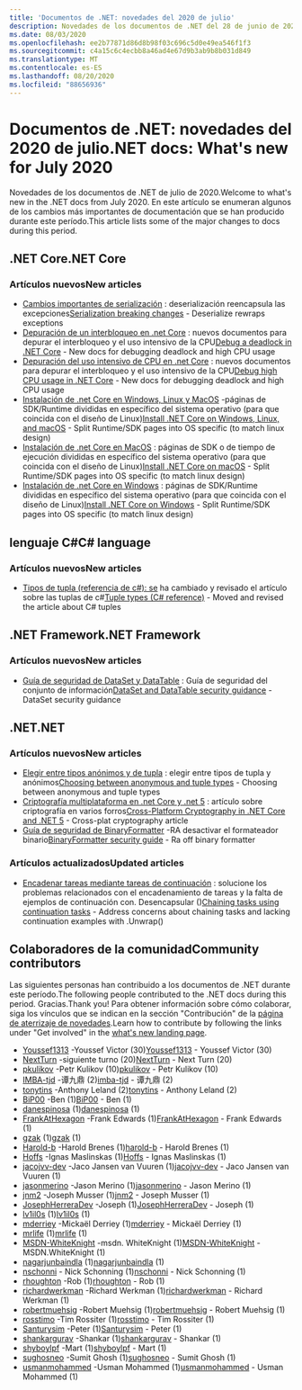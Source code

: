 ```yaml
---
title: 'Documentos de .NET: novedades del 2020 de julio'
description: Novedades de los documentos de .NET del 28 de junio de 2020:1 de agosto de 2020.
ms.date: 08/03/2020
ms.openlocfilehash: ee2b77871d86d8b98f03c696c5d0e49ea546f1f3
ms.sourcegitcommit: c4a15c6c4ecbb8a46ad4e67d9b3ab9b8b031d849
ms.translationtype: MT
ms.contentlocale: es-ES
ms.lasthandoff: 08/20/2020
ms.locfileid: "88656936"
---
```

# <a name="net-docs-whats-new-for-july-2020"></a><span data-ttu-id="14db2-103">Documentos de .NET: novedades del 2020 de julio</span><span class="sxs-lookup"><span data-stu-id="14db2-103">.NET docs: What's new for July 2020</span></span>

<span data-ttu-id="14db2-104">Novedades de los documentos de .NET de julio de 2020.</span><span class="sxs-lookup"><span data-stu-id="14db2-104">Welcome to what's new in the .NET docs from July 2020.</span></span> <span data-ttu-id="14db2-105">En este artículo se enumeran algunos de los cambios más importantes de documentación que se han producido durante este período.</span><span class="sxs-lookup"><span data-stu-id="14db2-105">This article lists some of the major changes to docs during this period.</span></span>

## <a name="net-core"></a><span data-ttu-id="14db2-106">.NET Core</span><span class="sxs-lookup"><span data-stu-id="14db2-106">.NET Core</span></span>

### <a name="new-articles"></a><span data-ttu-id="14db2-107">Artículos nuevos</span><span class="sxs-lookup"><span data-stu-id="14db2-107">New articles</span></span>

- <span data-ttu-id="14db2-108">[Cambios importantes de serialización](../core/compatibility/serialization.md) : deserialización reencapsula las excepciones</span><span class="sxs-lookup"><span data-stu-id="14db2-108">[Serialization breaking changes](../core/compatibility/serialization.md) - Deserialize rewraps exceptions</span></span>
- <span data-ttu-id="14db2-109">[Depuración de un interbloqueo en .net Core](../core/diagnostics/debug-deadlock.md) : nuevos documentos para depurar el interbloqueo y el uso intensivo de la CPU</span><span class="sxs-lookup"><span data-stu-id="14db2-109">[Debug a deadlock in .NET Core](../core/diagnostics/debug-deadlock.md) - New docs for debugging deadlock and high CPU usage</span></span>
- <span data-ttu-id="14db2-110">[Depuración del uso intensivo de CPU en .net Core](../core/diagnostics/debug-highcpu.md) : nuevos documentos para depurar el interbloqueo y el uso intensivo de la CPU</span><span class="sxs-lookup"><span data-stu-id="14db2-110">[Debug high CPU usage in .NET Core](../core/diagnostics/debug-highcpu.md) - New docs for debugging deadlock and high CPU usage</span></span>
- <span data-ttu-id="14db2-111">[Instalación de .net Core en Windows, Linux y MacOS](../core/install/index.yml) -páginas de SDK/Runtime divididas en específico del sistema operativo (para que coincida con el diseño de Linux)</span><span class="sxs-lookup"><span data-stu-id="14db2-111">[Install .NET Core on Windows, Linux, and macOS](../core/install/index.yml) - Split Runtime/SDK pages into OS specific (to match linux design)</span></span>
- <span data-ttu-id="14db2-112">[Instalación de .net Core en MacOS](../core/install/macos.md) : páginas de SDK o de tiempo de ejecución divididas en específico del sistema operativo (para que coincida con el diseño de Linux)</span><span class="sxs-lookup"><span data-stu-id="14db2-112">[Install .NET Core on macOS](../core/install/macos.md) - Split Runtime/SDK pages into OS specific (to match linux design)</span></span>
- <span data-ttu-id="14db2-113">[Instalación de .net Core en Windows](../core/install/windows.md) : páginas de SDK/Runtime divididas en específico del sistema operativo (para que coincida con el diseño de Linux)</span><span class="sxs-lookup"><span data-stu-id="14db2-113">[Install .NET Core on Windows](../core/install/windows.md) - Split Runtime/SDK pages into OS specific (to match linux design)</span></span>

## <a name="c-language"></a><span data-ttu-id="14db2-114">lenguaje C#</span><span class="sxs-lookup"><span data-stu-id="14db2-114">C# language</span></span>

### <a name="new-articles"></a><span data-ttu-id="14db2-115">Artículos nuevos</span><span class="sxs-lookup"><span data-stu-id="14db2-115">New articles</span></span>

- <span data-ttu-id="14db2-116">[Tipos de tupla (referencia de c#): se](../csharp/language-reference/builtin-types/value-tuples.md) ha cambiado y revisado el artículo sobre las tuplas de c#</span><span class="sxs-lookup"><span data-stu-id="14db2-116">[Tuple types (C# reference)](../csharp/language-reference/builtin-types/value-tuples.md) - Moved and revised the article about C# tuples</span></span>

## <a name="net-framework"></a><span data-ttu-id="14db2-117">.NET Framework</span><span class="sxs-lookup"><span data-stu-id="14db2-117">.NET Framework</span></span>

### <a name="new-articles"></a><span data-ttu-id="14db2-118">Artículos nuevos</span><span class="sxs-lookup"><span data-stu-id="14db2-118">New articles</span></span>

- <span data-ttu-id="14db2-119">[Guía de seguridad de DataSet y DataTable](../framework/data/adonet/dataset-datatable-dataview/security-guidance.md) : Guía de seguridad del conjunto de información</span><span class="sxs-lookup"><span data-stu-id="14db2-119">[DataSet and DataTable security guidance](../framework/data/adonet/dataset-datatable-dataview/security-guidance.md) - DataSet security guidance</span></span>

## <a name="net"></a><span data-ttu-id="14db2-120">.NET</span><span class="sxs-lookup"><span data-stu-id="14db2-120">.NET</span></span>

### <a name="new-articles"></a><span data-ttu-id="14db2-121">Artículos nuevos</span><span class="sxs-lookup"><span data-stu-id="14db2-121">New articles</span></span>

- <span data-ttu-id="14db2-122">[Elegir entre tipos anónimos y de tupla](/dotnet/standard/design-guidelines/choosing-between-anonymous-and-tuple) : elegir entre tipos de tupla y anónimos</span><span class="sxs-lookup"><span data-stu-id="14db2-122">[Choosing between anonymous and tuple types](/dotnet/standard/design-guidelines/choosing-between-anonymous-and-tuple) - Choosing between anonymous and tuple types</span></span>
- <span data-ttu-id="14db2-123">[Criptografía multiplataforma en .net Core y .net 5](../standard/security/cross-platform-cryptography.md) : artículo sobre criptografía en varios forros</span><span class="sxs-lookup"><span data-stu-id="14db2-123">[Cross-Platform Cryptography in .NET Core and .NET 5](../standard/security/cross-platform-cryptography.md) - Cross-plat cryptography article</span></span>
- <span data-ttu-id="14db2-124">[Guía de seguridad de BinaryFormatter](../standard/serialization/binaryformatter-security-guide.md) -RA desactivar el formateador binario</span><span class="sxs-lookup"><span data-stu-id="14db2-124">[BinaryFormatter security guide](../standard/serialization/binaryformatter-security-guide.md) - Ra off binary formatter</span></span>

### <a name="updated-articles"></a><span data-ttu-id="14db2-125">Artículos actualizados</span><span class="sxs-lookup"><span data-stu-id="14db2-125">Updated articles</span></span>

- <span data-ttu-id="14db2-126">[Encadenar tareas mediante tareas de continuación](../standard/parallel-programming/chaining-tasks-by-using-continuation-tasks.md) : solucione los problemas relacionados con el encadenamiento de tareas y la falta de ejemplos de continuación con. Desencapsular ()</span><span class="sxs-lookup"><span data-stu-id="14db2-126">[Chaining tasks using continuation tasks](../standard/parallel-programming/chaining-tasks-by-using-continuation-tasks.md) - Address concerns about chaining tasks and lacking continuation examples with .Unwrap()</span></span>

## <a name="community-contributors"></a><span data-ttu-id="14db2-127">Colaboradores de la comunidad</span><span class="sxs-lookup"><span data-stu-id="14db2-127">Community contributors</span></span>

<span data-ttu-id="14db2-128">Las siguientes personas han contribuido a los documentos de .NET durante este período.</span><span class="sxs-lookup"><span data-stu-id="14db2-128">The following people contributed to the .NET docs during this period.</span></span> <span data-ttu-id="14db2-129">Gracias.</span><span class="sxs-lookup"><span data-stu-id="14db2-129">Thank you!</span></span> <span data-ttu-id="14db2-130">Para obtener información sobre cómo colaborar, siga los vínculos que se indican en la sección "Contribución" de la [página de aterrizaje de novedades](index.yml).</span><span class="sxs-lookup"><span data-stu-id="14db2-130">Learn how to contribute by following the links under "Get involved" in the [what's new landing page](index.yml).</span></span>

- <span data-ttu-id="14db2-131">[Youssef1313](https://github.com/Youssef1313) -Youssef Victor (30)</span><span class="sxs-lookup"><span data-stu-id="14db2-131">[Youssef1313](https://github.com/Youssef1313) - Youssef Victor (30)</span></span>
- <span data-ttu-id="14db2-132">[NextTurn](https://github.com/NextTurn) -siguiente turno (20)</span><span class="sxs-lookup"><span data-stu-id="14db2-132">[NextTurn](https://github.com/NextTurn) - Next Turn (20)</span></span>
- <span data-ttu-id="14db2-133">[pkulikov](https://github.com/pkulikov) -Petr Kulikov (10)</span><span class="sxs-lookup"><span data-stu-id="14db2-133">[pkulikov](https://github.com/pkulikov) - Petr Kulikov (10)</span></span>
- <span data-ttu-id="14db2-134">[IMBA-tjd](https://github.com/imba-tjd) -谭九鼎 (2)</span><span class="sxs-lookup"><span data-stu-id="14db2-134">[imba-tjd](https://github.com/imba-tjd) - 谭九鼎 (2)</span></span>
- <span data-ttu-id="14db2-135">[tonytins](https://github.com/tonytins) -Anthony Leland (2)</span><span class="sxs-lookup"><span data-stu-id="14db2-135">[tonytins](https://github.com/tonytins) - Anthony Leland (2)</span></span>
- <span data-ttu-id="14db2-136">[BiP00](https://github.com/BiP00) -Ben (1)</span><span class="sxs-lookup"><span data-stu-id="14db2-136">[BiP00](https://github.com/BiP00) - Ben (1)</span></span>
- <span data-ttu-id="14db2-137">[danespinosa](https://github.com/danespinosa) (1)</span><span class="sxs-lookup"><span data-stu-id="14db2-137">[danespinosa](https://github.com/danespinosa) (1)</span></span>
- <span data-ttu-id="14db2-138">[FrankAtHexagon](https://github.com/FrankAtHexagon) -Frank Edwards (1)</span><span class="sxs-lookup"><span data-stu-id="14db2-138">[FrankAtHexagon](https://github.com/FrankAtHexagon) - Frank Edwards (1)</span></span>
- <span data-ttu-id="14db2-139">[gzak](https://github.com/gzak) (1)</span><span class="sxs-lookup"><span data-stu-id="14db2-139">[gzak](https://github.com/gzak) (1)</span></span>
- <span data-ttu-id="14db2-140">[Harold-b](https://github.com/harold-b) -Harold Brenes (1)</span><span class="sxs-lookup"><span data-stu-id="14db2-140">[harold-b](https://github.com/harold-b) - Harold Brenes (1)</span></span>
- <span data-ttu-id="14db2-141">[Hoffs](https://github.com/Hoffs) -Ignas Maslinskas (1)</span><span class="sxs-lookup"><span data-stu-id="14db2-141">[Hoffs](https://github.com/Hoffs) - Ignas Maslinskas (1)</span></span>
- <span data-ttu-id="14db2-142">[jacojvv-dev](https://github.com/jacojvv-dev) -Jaco Jansen van Vuuren (1)</span><span class="sxs-lookup"><span data-stu-id="14db2-142">[jacojvv-dev](https://github.com/jacojvv-dev) - Jaco Jansen van Vuuren (1)</span></span>
- <span data-ttu-id="14db2-143">[jasonmerino](https://github.com/jasonmerino) -Jason Merino (1)</span><span class="sxs-lookup"><span data-stu-id="14db2-143">[jasonmerino](https://github.com/jasonmerino) - Jason Merino (1)</span></span>
- <span data-ttu-id="14db2-144">[jnm2](https://github.com/jnm2) -Joseph Musser (1)</span><span class="sxs-lookup"><span data-stu-id="14db2-144">[jnm2](https://github.com/jnm2) - Joseph Musser (1)</span></span>
- <span data-ttu-id="14db2-145">[JosephHerreraDev](https://github.com/JosephHerreraDev) -Joseph (1)</span><span class="sxs-lookup"><span data-stu-id="14db2-145">[JosephHerreraDev](https://github.com/JosephHerreraDev) - Joseph (1)</span></span>
- <span data-ttu-id="14db2-146">[lv1il0s](https://github.com/lv1il0s) (1)</span><span class="sxs-lookup"><span data-stu-id="14db2-146">[lv1il0s](https://github.com/lv1il0s) (1)</span></span>
- <span data-ttu-id="14db2-147">[mderriey](https://github.com/mderriey) -Mickaël Derriey (1)</span><span class="sxs-lookup"><span data-stu-id="14db2-147">[mderriey](https://github.com/mderriey) - Mickaël Derriey (1)</span></span>
- <span data-ttu-id="14db2-148">[mrlife](https://github.com/mrlife) (1)</span><span class="sxs-lookup"><span data-stu-id="14db2-148">[mrlife](https://github.com/mrlife) (1)</span></span>
- <span data-ttu-id="14db2-149">[MSDN-WhiteKnight](https://github.com/MSDN-WhiteKnight) -msdn. WhiteKnight (1)</span><span class="sxs-lookup"><span data-stu-id="14db2-149">[MSDN-WhiteKnight](https://github.com/MSDN-WhiteKnight) - MSDN.WhiteKnight (1)</span></span>
- <span data-ttu-id="14db2-150">[nagarjunbaindla](https://github.com/nagarjunbaindla) (1)</span><span class="sxs-lookup"><span data-stu-id="14db2-150">[nagarjunbaindla](https://github.com/nagarjunbaindla) (1)</span></span>
- <span data-ttu-id="14db2-151">[nschonni](https://github.com/nschonni) - Nick Schonning (1)</span><span class="sxs-lookup"><span data-stu-id="14db2-151">[nschonni](https://github.com/nschonni) - Nick Schonning (1)</span></span>
- <span data-ttu-id="14db2-152">[rhoughton](https://github.com/rhoughton) -Rob (1)</span><span class="sxs-lookup"><span data-stu-id="14db2-152">[rhoughton](https://github.com/rhoughton) - Rob (1)</span></span>
- <span data-ttu-id="14db2-153">[richardwerkman](https://github.com/richardwerkman) -Richard Werkman (1)</span><span class="sxs-lookup"><span data-stu-id="14db2-153">[richardwerkman](https://github.com/richardwerkman) - Richard Werkman (1)</span></span>
- <span data-ttu-id="14db2-154">[robertmuehsig](https://github.com/robertmuehsig) -Robert Muehsig (1)</span><span class="sxs-lookup"><span data-stu-id="14db2-154">[robertmuehsig](https://github.com/robertmuehsig) - Robert Muehsig (1)</span></span>
- <span data-ttu-id="14db2-155">[rosstimo](https://github.com/rosstimo) -Tim Rossiter (1)</span><span class="sxs-lookup"><span data-stu-id="14db2-155">[rosstimo](https://github.com/rosstimo) - Tim Rossiter (1)</span></span>
- <span data-ttu-id="14db2-156">[Santurysim](https://github.com/Santurysim) -Peter (1)</span><span class="sxs-lookup"><span data-stu-id="14db2-156">[Santurysim](https://github.com/Santurysim) - Peter (1)</span></span>
- <span data-ttu-id="14db2-157">[shankargurav](https://github.com/shankargurav) -Shankar (1)</span><span class="sxs-lookup"><span data-stu-id="14db2-157">[shankargurav](https://github.com/shankargurav) - Shankar (1)</span></span>
- <span data-ttu-id="14db2-158">[shyboylpf](https://github.com/shyboylpf) -Mart (1)</span><span class="sxs-lookup"><span data-stu-id="14db2-158">[shyboylpf](https://github.com/shyboylpf) - Mart (1)</span></span>
- <span data-ttu-id="14db2-159">[sughosneo](https://github.com/sughosneo) -Sumit Ghosh (1)</span><span class="sxs-lookup"><span data-stu-id="14db2-159">[sughosneo](https://github.com/sughosneo) - Sumit Ghosh (1)</span></span>
- <span data-ttu-id="14db2-160">[usmanmohammed](https://github.com/usmanmohammed) -Usman Mohammed (1)</span><span class="sxs-lookup"><span data-stu-id="14db2-160">[usmanmohammed](https://github.com/usmanmohammed) - Usman Mohammed (1)</span></span>
